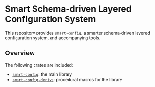# Smart Schema-driven Layered Configuration System

This repository provides [`smart-config`](crates/smart-config), a smarter schema-driven layered configuration system,
and accompanying tools.

## Overview

The following crates are included:

- [`smart-config`](crates/smart-config): the main library
- [`smart-config-derive`](crates/smart-config-derive): procedural macros for the library
